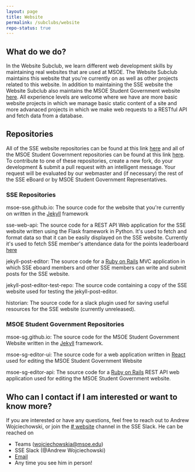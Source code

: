 ```yaml
---
layout: page
title: Website
permalink: /subclubs/website
repo-status: true
---
```


## What do we do?
In the Website Subclub, we learn different web development skills by maintaining real websites that are used at MSOE. The Website Subclub maintains this website that you're currently on as well as other projects related to this website. In addition to maintaining the SSE website the Website Subclub also maintains the MSOE Student Government website [here](https://msoe-sg.com/). All experience levels are welcome where we have are more basic website projects in which we manage basic static content of a site and more advanaced projects in which we make web requests to a RESTful API and fetch data from a database.

## Repositories
All of the SSE website repositories can be found at this link [here](https://github.com/msoe-sse) and all of the MSOE Student Government repositories can be found at this link [here](https://github.com/msoe-sg). To contribute to one of these repositories, create a new fork, do your development & submit a pull request with an intelligent message. Your request will be evaluated by our webmaster and (if necessary) the rest of the SSE eBoard or by MSOE Student Government Representatives. 

### SSE Repositories
msoe-sse.github.io: The source code for the website that you're currently on written in the [Jekyll](https://jekyllrb.com/) framework

sse-web-api: The source code for a REST API Web application for the SSE website written using the Flask framework in Python. It's used to fetch and format data so that it can be easily displayed on the SSE website. Currently it's used to fetch SSE member's attendance data for the points leaderboard [here](/events/points)

jekyll-post-editor: The source code for a [Ruby on Rails](https://rubyonrails.org/) MVC application in which SSE eboard members and other SSE members can write and submit posts for the SSE website.

jekyll-post-editor-test-repo: The source code containing a copy of the SSE website used for testing the jekyll-post-editor.

historian: The source code for a slack plugin used for saving useful resources for the SSE website (currently unreleased).

### MSOE Student Government Repositories
msoe-sg.github.io: The source code for the MSOE Student Government Website written in the [Jekyll](https://jekyllrb.com/) framework.

msoe-sg-editor-ui: The source code for a web application written in [React](https://reactjs.org/) used for editing the MSOE Student Government Website

msoe-sg-editor-api: The source code for a [Ruby on Rails](https://rubyonrails.org/) REST API web application used for editing the MSOE Student Government website.

## Who can I contact if I am interested or want to know more?
If you are interested or have any questions, feel free to reach out to Andrew Wojciechowski, or join the [# website](https://msoe-sse.slack.com/archives/C783RJ5LL) channel in the SSE Slack. He can be reached on
- Teams (wojciechowskia@msoe.edu)
- SSE Slack (@Andrew Wojciechowski)
- [Email](mailto:wojciechowskia@msoe.edu)
- Any time you see him in person!
